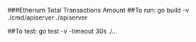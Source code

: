###Etherium Total Transactions Amount
##To run:
    go build -v ./cmd/apiserver
    ./apiserver

##To test:
    go test -v -timeout 30s ./...